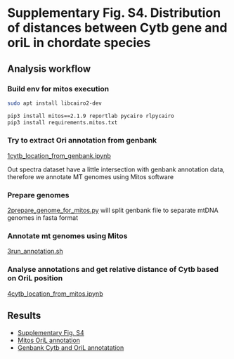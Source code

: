 # Supplementary Fig. S4. Distribution of distances between Cytb gene and oriL in chordate species

## Analysis workflow

### Build env for mitos execution

```bash
sudo apt install libcairo2-dev

pip3 install mitos==2.1.9 reportlab pycairo rlpycairo
pip3 install requirements.mitos.txt
```

### Try to extract Ori annotation from genbank

[1cytb_location_from_genbank.ipynb](./1cytb_location_from_genbank.ipynb)

Out spectra dataset have a little intersection with genbank annotation data,
therefore we annotate MT genomes using Mitos software

### Prepare genomes 

[2prepare_genome_for_mitos.py](./2prepare_genome_for_mitos.py) will split genbank file to separate mtDNA genomes in fasta format 

### Annotate mt genomes using Mitos

[3run_annotation.sh](./3run_annotation.sh)

### Analyse annotations and get relative distance of Cytb based on OriL position

[4cytb_location_from_mitos.ipynb](./4cytb_location_from_mitos.ipynb)

## Results

- [Supplementary Fig. S4](./distance_between_oriL_start_and_Cytb_start.pdf)
- [Mitos OriL annotation](./mitos_oriL_labels.txt)
- [Genbank Cytb and OriL annotatation](./cytb_and_oriL_location_genbank_annot.csv)
